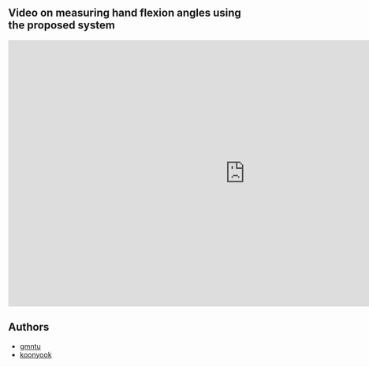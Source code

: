 ## Video on measuring hand flexion angles using the proposed system

<iframe width="960" height="540" src="https://www.youtube.com/embed/P27YRtwjGfo" frameborder="0" allow="accelerometer; autoplay; encrypted-media; gyroscope; picture-in-picture" allowfullscreen></iframe>


<!-- Authors -->
## Authors

* [gmntu](https://github.com/gmntu)
* [koonyook](https://github.com/koonyook)
